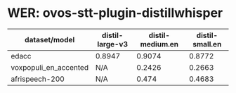 
# WER: ovos-stt-plugin-distillwhisper
|dataset/model|distil-large-v3|distil-medium.en|distil-small.en|
|-|-|-|-|
| edacc | 0.8947 | 0.9074 | 0.8772 |
| voxpopuli_en_accented | N/A | 0.2426 | 0.2663 |
| afrispeech-200 | N/A | 0.474 | 0.4683 |